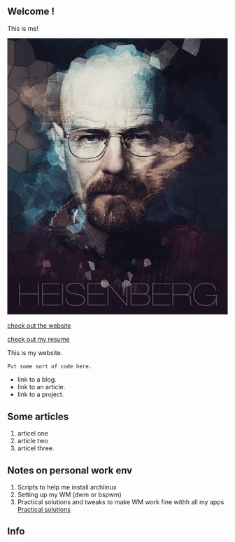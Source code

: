 ## Welcome !
This is me!


![this is me! a joke 😁](./pix/meberg.png)


[check out the website](./index.html)


[check out my resume](./aresume)


This is my website.
```
Put some sort of code here.
```
- link to a blog.
- link to an article.
- link to a project.

## Some articles
1. articel one
2. article two
3. articel three.

## Notes on personal work env
1. Scripts to help me install archlinux
2. Setting up my WM (dwm or bspwm)
3. Practical solutions and tweaks to make WM work fine withh all my apps
[Practical solutions](./articles/notes_practical_solutions.md)

## Info
